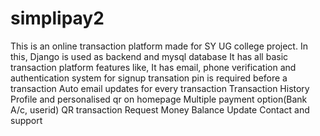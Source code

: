 # simplipay2
This is an online transaction platform made for SY UG college project.
In this, Django is used as backend and
mysql database
It has all basic transaction platform features like,
It has email, phone verification and authentication system for signup
transation pin is required before a transaction
Auto email updates for every transaction
Transaction History
Profile and personalised qr on homepage
Multiple payment option(Bank A/c, userid)
QR transaction
Request Money
Balance Update
Contact and support
